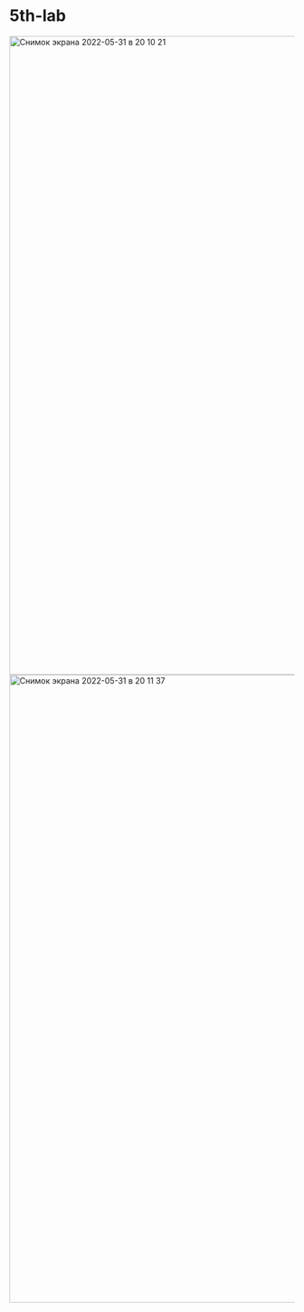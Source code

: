 # 5th-lab
<img width="1127" alt="Снимок экрана 2022-05-31 в 20 10 21" src="https://user-images.githubusercontent.com/80835036/171233479-129f22ee-ba59-42a2-8157-525abd846203.png">
<img width="1108" alt="Снимок экрана 2022-05-31 в 20 11 37" src="https://user-images.githubusercontent.com/80835036/171233585-46bf820d-8293-45b7-8481-c207ff4755fa.png">
